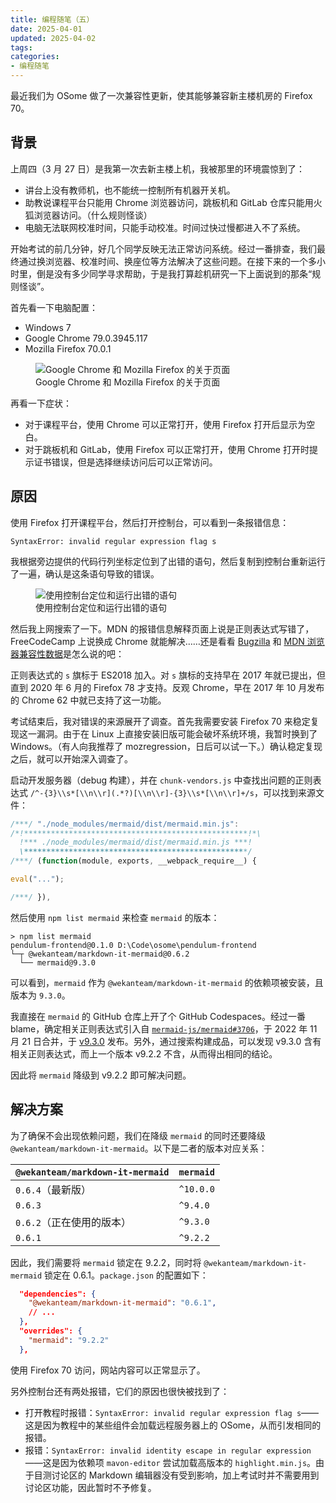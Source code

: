 ```yaml
---
title: 编程随笔（五）
date: 2025-04-01
updated: 2025-04-02
tags:
categories:
- 编程随笔
---
```


最近我们为 OSome 做了一次兼容性更新，使其能够兼容新主楼机房的 Firefox 70。

## 背景
上周四（3 月 27 日）是我第一次去新主楼上机，我被那里的环境震惊到了：
 -  讲台上没有教师机，也不能统一控制所有机器开关机。
 -  助教说课程平台只能用 Chrome 浏览器访问，跳板机和 GitLab 仓库只能用火狐浏览器访问。（什么规则怪谈）
 -  电脑无法联网校准时间，只能手动校准。时间过快过慢都进入不了系统。

开始考试的前几分钟，好几个同学反映无法正常访问系统。经过一番排查，我们最终通过换浏览器、校准时间、换座位等方法解决了这些问题。在接下来的一个多小时里，倒是没有多少同学寻求帮助，于是我打算趁机研究一下上面说到的那条“规则怪谈”。

首先看一下电脑配置：
 -  Windows 7
 -  Google Chrome 79.0.3945.117
 -  Mozilla Firefox 70.0.1

<figure>
  <img src="/images/programming-5-background.png" alt="Google Chrome 和 Mozilla Firefox 的关于页面" style="max-height: 20em">
  <figcaption>Google Chrome 和 Mozilla Firefox 的关于页面</figcaption>
</figure>

再看一下症状：
 -  对于课程平台，使用 Chrome 可以正常打开，使用 Firefox 打开后显示为空白。
 -  对于跳板机和 GitLab，使用 Firefox 可以正常打开，使用 Chrome 打开时提示证书错误，但是选择继续访问后可以正常访问。

## 原因
使用 Firefox 打开课程平台，然后打开控制台，可以看到一条报错信息：

```
SyntaxError: invalid regular expression flag s
```

我根据旁边提供的代码行列坐标定位到了出错的语句，然后复制到控制台重新运行了一遍，确认是这条语句导致的错误。

<figure>
  <img src="/images/programming-5-debug.png" alt="使用控制台定位和运行出错的语句" style="max-height: 20em">
  <figcaption>使用控制台定位和运行出错的语句</figcaption>
</figure>

然后我上网搜索了一下。MDN 的报错信息解释页面上说是正则表达式写错了，FreeCodeCamp 上说换成 Chrome 就能解决……还是看看 [Bugzilla](https://bugzilla.mozilla.org/show_bug.cgi?id=1361856) 和 [MDN 浏览器兼容性数据](https://developer.mozilla.org/zh-CN/docs/Web/JavaScript/Reference/Global_Objects/RegExp/dotAll#%E6%B5%8F%E8%A7%88%E5%99%A8%E5%85%BC%E5%AE%B9%E6%80%A7)是怎么说的吧：

正则表达式的 `s` 旗标于 ES2018 加入。对 `s` 旗标的支持早在 2017 年就已提出，但直到 2020 年 6 月的 Firefox 78 才支持。反观 Chrome，早在 2017 年 10 月发布的 Chrome 62 中就已支持了这一功能。

考试结束后，我对错误的来源展开了调查。首先我需要安装 Firefox 70 来稳定复现这一漏洞。由于在 Linux 上直接安装旧版可能会破坏系统环境，我暂时换到了 Windows。（有人向我推荐了 mozregression，日后可以试一下。）确认稳定复现之后，就可以开始深入调查了。

启动开发服务器（debug 构建），并在 `chunk-vendors.js` 中查找出问题的正则表达式 `/^-{3}\\s*[\\n\\r](.*?)[\\n\\r]-{3}\\s*[\\n\\r]+/s`，可以找到来源文件：

```js
/***/ "./node_modules/mermaid/dist/mermaid.min.js":
/*!**************************************************!*\
  !*** ./node_modules/mermaid/dist/mermaid.min.js ***!
  \**************************************************/
/***/ (function(module, exports, __webpack_require__) {

eval("...");

/***/ }),
```

然后使用 `npm list mermaid` 来检查 `mermaid` 的版本：

```console
> npm list mermaid
pendulum-frontend@0.1.0 D:\Code\osome\pendulum-frontend
└─┬ @wekanteam/markdown-it-mermaid@0.6.2
  └── mermaid@9.3.0
```

可以看到，`mermaid` 作为 `@wekanteam/markdown-it-mermaid` 的依赖项被安装，且版本为 `9.3.0`。

我直接在 `mermaid` 的 GitHub 仓库上开了个 GitHub Codespaces。经过一番 blame，确定相关正则表达式引入自 [`mermaid-js/mermaid#3706`](https://github.com/mermaid-js/mermaid/pull/3706)，于 2022 年 11 月 21 日合并，于 [v9.3.0](https://github.com/mermaid-js/mermaid/releases/tag/v9.3.0) 发布。另外，通过搜索构建成品，可以发现 v9.3.0 含有相关正则表达式，而上一个版本 v9.2.2 不含，从而得出相同的结论。

因此将 `mermaid` 降级到 v9.2.2 即可解决问题。

## 解决方案
为了确保不会出现依赖问题，我们在降级 `mermaid` 的同时还要降级 `@wekanteam/markdown-it-mermaid`。以下是二者的版本对应关系：

| `@wekanteam/markdown-it-mermaid` | `mermaid` |
|----------------------------------|-----------|
| `0.6.4`（最新版）                | `^10.0.0` |
| `0.6.3`                          | `^9.4.0`  |
| `0.6.2`（正在使用的版本）        | `^9.3.0`  |
| `0.6.1`                          | `^9.2.2`  |

因此，我们需要将 `mermaid` 锁定在 9.2.2，同时将 `@wekanteam/markdown-it-mermaid` 锁定在 0.6.1。`package.json` 的配置如下：

```json
  "dependencies": {
    "@wekanteam/markdown-it-mermaid": "0.6.1",
    // ...
  },
  "overrides": {
    "mermaid": "9.2.2"
  },
```

使用 Firefox 70 访问，网站内容可以正常显示了。

另外控制台还有两处报错，它们的原因也很快被找到了：
 -  打开教程时报错：`SyntaxError: invalid regular expression flag s`——这是因为教程中的某些组件会加载远程服务器上的 OSome，从而引发相同的报错。
 -  报错：`SyntaxError: invalid identity escape in regular expression`——这是因为依赖项 `mavon-editor` 尝试加载高版本的 `highlight.min.js`。由于目测讨论区的 Markdown 编辑器没有受到影响，加上考试时并不需要用到讨论区功能，因此暂时不予修复。
